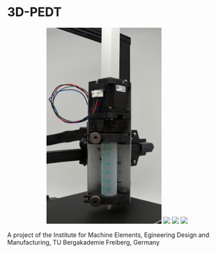# 3D-PEDT



<p align="center">
  <img src="Images/3D-PEDT_1.JPG" height="450">
  <img src="Images/3D-PEDT_2.JPG" height="450">
  <img src="Images/3D-PEDT_3.JPG" height="450">
  <img src="Images/3D-PEDT_4.JPG" height="590">
</p>

A project of the Institute for Machine Elements, Egineering Design and Manufacturing, TU Bergakademie Freiberg, Germany
